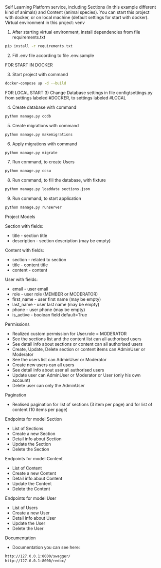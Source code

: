 Self Learning Platform service, including Sections (in this example different kind of animals) and Content (animal
species). You can start this project with docker, or on local machine (default settings for start with docker).
Virtual environment in this project: venv

1) After starting virtual environment, install dependencies from file requirements.txt

```bash
pip install -r requirements.txt
```

2) Fill .env file according to file .env.sample


FOR START IN DOCKER

3) Start project with command

```bash
docker-compose up -d --build
```


FOR LOCAL START
3) Change Database settings in file config\settings.py from settings labeled #DOCKER, to settings labeled #LOCAL

4) Create database with command

```bash
python manage.py ccdb
```

5) Create migrations with command

```bash
python manage.py makemigrations
```

6) Apply migrations with command

```bash
python manage.py migrate
```

7) Run command, to create Users

```bash
python manage.py ccsu
```

8) Run command, to fill the database, with fixture

```bash
python manage.py loaddata sections.json
```

9) Run command, to start application
```bash
python manage.py runserver 
```


Project Models

Section with fields:

- title - section title
- description - section description (may be empty)


Content with fields:

- section - related to section
- title - content title
- content - content

User with fields:

- email - user email
- role - user role (MEMBER or MODERATOR)
- first_name - user first name (may be empty)
- last_name - user last name (may be empty)
- phone - user phone (may be empty)
- is_active - boolean field default=True



Permissions 
- Realized custom permission for User.role = MODERATOR
- See the sections list and the content list can all authorised users
- See detail info about sections or content can all authorised users
- Create, Update, Delete section or content items can AdminUser or Moderator
- See the users list can AdminUser or Moderator
- Create new users can all users
- See detail info about user all authorised users
- Update user can AdminUser or Moderator or User (only his own account)
- Delete user can only the AdminUser


Pagination
- Realised pagination for list of sections (3 item per page) and for list of content (10 items per page)


Endpoints for model Section
- List of Sections
- Create a new Section
- Detail info about Section
- Update the Section
- Delete the Section

Endpoints for model Сontent
- List of Сontent
- Create a new Сontent
- Detail info about Сontent
- Update the Сontent
- Delete the Сontent

Endpoints for model User
- List of Users
- Create a new User
- Detail info about User
- Update the User
- Delete the User

Documentation
- Documentation you can see here:
```bash
http://127.0.0.1:8000/swagger/
http://127.0.0.1:8000/redoc/
```